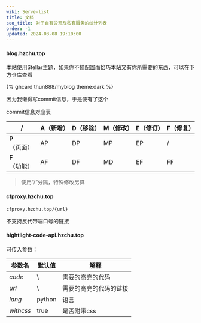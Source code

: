 ```yaml
---
wiki: Serve-list
title: 文档
seo_title: 对于自有公开及私有服务的统计列表
order: -1
updated: 2024-03-08 19:10:00
---
```


#### blog.hzchu.top

本站使用Stellar主题，如果你不懂配置而恰巧本站又有你所需要的东西，可以在下方仓库查看

{% ghcard thun888/myblog theme:dark %}

因为我懒得写commit信息，于是便有了这个

commit信息对应表

| /             | A（新增） | D（移除） | M（修改） | E（修订） | F（修复） |
| ------------- | --------- | --------- | --------- | --------- | --------- |
| **P**（页面） | AP        | DP        | MP        | EP        | /         |
| **F**（功能） | AF        | DF        | MD        | EF        | FF        |

> 使用“/”分隔，特殊修改另算



#### cfproxy.hzchu.top

```
cfproxy.hzchu.top/{url}
```

不支持反代带端口号的链接



#### hightlight-code-api.hzchu.top

 可传入参数：

| 参数名    | 默认值 | 解释                   |
| --------- | ------ | ---------------------- |
| *code*    | \      | 需要的高亮的代码       |
| *url*     | \      | 需要的高亮的代码的链接 |
| *lang*    | python | 语言                   |
| *withcss* | true   | 是否附带css            |

